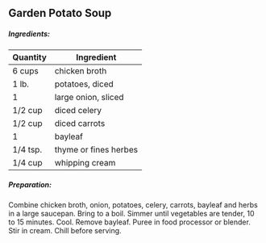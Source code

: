## Garden Potato Soup

##### Ingredients:

Quantity        |    Ingredient
--------------- | -------------------------------------
6 cups          | chicken broth
1 lb.           | potatoes, diced
1               | large onion, sliced
1/2 cup         | diced celery
1/2 cup         | diced carrots
1               | bayleaf
1/4 tsp.        | thyme or fines herbes
1/4 cup         | whipping cream

##### Preparation:
Combine chicken broth, onion, potatoes, celery, carrots, bayleaf and herbs in a
large saucepan. Bring to a boil. Simmer until vegetables are tender, 10 to 15 minutes.
Cool. Remove bayleaf.  Puree in food processor or blender. Stir in cream.  Chill
before serving.


